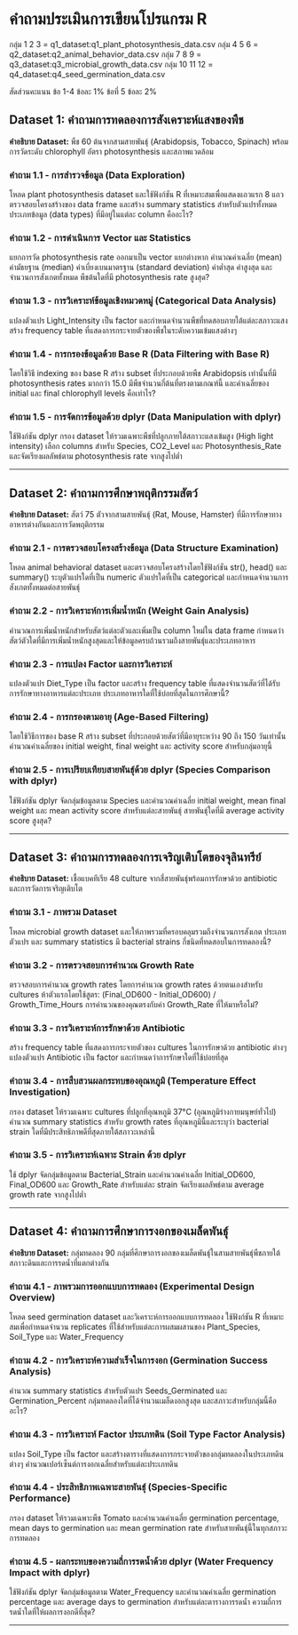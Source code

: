 # คำถามประเมินการเขียนโปรแกรม R

กลุ่ม 1 2 3 = q1_dataset:q1_plant_photosynthesis_data.csv
กลุ่ม 4 5 6 = q2_dataset:q2_animal_behavior_data.csv
กลุ่ม 7 8 9 = q3_dataset:q3_microbial_growth_data.csv
กลุ่ม 10 11 12 = q4_dataset:q4_seed_germination_data.csv

สัดส่วนคะแนน
ข้อ 1-4 ข้อละ 1%
ข้อที่ 5 ข้อละ 2%

## Dataset 1: คำถามการทดลองการสังเคราะห์แสงของพืช

**คำอธิบาย Dataset:** พืช 60 ต้นจากสามสายพันธุ์ (Arabidopsis, Tobacco, Spinach) พร้อมการวัดระดับ chlorophyll อัตรา photosynthesis และสภาพแวดล้อม

### คำถาม 1.1 - การสำรวจข้อมูล (Data Exploration)
โหลด plant photosynthesis dataset และใช้ฟังก์ชัน R ที่เหมาะสมเพื่อแสดงแถวแรก 8 แถว ตรวจสอบโครงสร้างของ data frame และสร้าง summary statistics สำหรับตัวแปรทั้งหมด ประเภทข้อมูล (data types) ที่มีอยู่ในแต่ละ column คืออะไร?

### คำถาม 1.2 - การดำเนินการ Vector และ Statistics
แยกการวัด photosynthesis rate ออกมาเป็น vector แยกต่างหาก คำนวณค่าเฉลี่ย (mean) ค่ามัธยฐาน (median) ค่าเบี่ยงเบนมาตรฐาน (standard deviation) ค่าต่ำสุด ค่าสูงสุด และจำนวนการสังเกตทั้งหมด พืชต้นใดที่มี photosynthesis rate สูงสุด?

### คำถาม 1.3 - การวิเคราะห์ข้อมูลเชิงหมวดหมู่ (Categorical Data Analysis)
แปลงตัวแปร Light_Intensity เป็น factor และกำหนดจำนวนพืชที่ทดสอบภายใต้แต่ละสภาวะแสง สร้าง frequency table ที่แสดงการกระจายตัวของพืชในระดับความเข้มแสงต่างๆ

### คำถาม 1.4 - การกรองข้อมูลด้วย Base R (Data Filtering with Base R)
โดยใช้วิธี indexing ของ base R สร้าง subset ที่ประกอบด้วยพืช Arabidopsis เท่านั้นที่มี photosynthesis rates มากกว่า 15.0 มีพืชจำนวนกี่ต้นที่ตรงตามเกณฑ์นี้ และค่าเฉลี่ยของ initial และ final chlorophyll levels คือเท่าไร?

### คำถาม 1.5 - การจัดการข้อมูลด้วย dplyr (Data Manipulation with dplyr)
ใช้ฟังก์ชัน dplyr กรอง dataset ให้รวมเฉพาะพืชที่ปลูกภายใต้สภาวะแสงเข้มสูง (High light intensity) เลือก columns สำหรับ Species, CO2_Level และ Photosynthesis_Rate และจัดเรียงผลลัพธ์ตาม photosynthesis rate จากสูงไปต่ำ

---

## Dataset 2: คำถามการศึกษาพฤติกรรมสัตว์

**คำอธิบาย Dataset:** สัตว์ 75 ตัวจากสามสายพันธุ์ (Rat, Mouse, Hamster) ที่มีการรักษาทางอาหารต่างกันและการวัดพฤติกรรม

### คำถาม 2.1 - การตรวจสอบโครงสร้างข้อมูล (Data Structure Examination)
โหลด animal behavioral dataset และตรวจสอบโครงสร้างโดยใช้ฟังก์ชัน str(), head() และ summary() ระบุตัวแปรใดที่เป็น numeric ตัวแปรใดที่เป็น categorical และกำหนดจำนวนการสังเกตทั้งหมดต่อสายพันธุ์

### คำถาม 2.2 - การวิเคราะห์การเพิ่มน้ำหนัก (Weight Gain Analysis)
คำนวณการเพิ่มน้ำหนักสำหรับสัตว์แต่ละตัวและเพิ่มเป็น column ใหม่ใน data frame กำหนดว่าสัตว์ตัวใดที่มีการเพิ่มน้ำหนักสูงสุดและให้ข้อมูลครบถ้วนรวมถึงสายพันธุ์และประเภทอาหาร

### คำถาม 2.3 - การแปลง Factor และการวิเคราะห์
แปลงตัวแปร Diet_Type เป็น factor และสร้าง frequency table ที่แสดงจำนวนสัตว์ที่ได้รับการรักษาทางอาหารแต่ละประเภท ประเภทอาหารใดที่ใช้บ่อยที่สุดในการศึกษานี้?

### คำถาม 2.4 - การกรองตามอายุ (Age-Based Filtering)
โดยใช้วิธีการของ base R สร้าง subset ที่ประกอบด้วยสัตว์ที่มีอายุระหว่าง 90 ถึง 150 วันเท่านั้น คำนวณค่าเฉลี่ยของ initial weight, final weight และ activity score สำหรับกลุ่มอายุนี้

### คำถาม 2.5 - การเปรียบเทียบสายพันธุ์ด้วย dplyr (Species Comparison with dplyr)
ใช้ฟังก์ชัน dplyr จัดกลุ่มข้อมูลตาม Species และคำนวณค่าเฉลี่ย initial weight, mean final weight และ mean activity score สำหรับแต่ละสายพันธุ์ สายพันธุ์ใดที่มี average activity score สูงสุด?

---

## Dataset 3: คำถามการทดลองการเจริญเติบโตของจุลินทรีย์

**คำอธิบาย Dataset:** เชื้อแบคทีเรีย 48 culture จากสี่สายพันธุ์พร้อมการรักษาด้วย antibiotic และการวัดการเจริญเติบโต

### คำถาม 3.1 - ภาพรวม Dataset
โหลด microbial growth dataset และให้ภาพรวมที่ครอบคลุมรวมถึงจำนวนการสังเกต ประเภทตัวแปร และ summary statistics มี bacterial strains กี่ชนิดที่ทดสอบในการทดลองนี้?

### คำถาม 3.2 - การตรวจสอบการคำนวณ Growth Rate
ตรวจสอบการคำนวณ growth rates โดยการคำนวณ growth rates ด้วยตนเองสำหรับ cultures ห้าตัวแรกโดยใช้สูตร: (Final_OD600 - Initial_OD600) / Growth_Time_Hours การคำนวณของคุณตรงกับค่า Growth_Rate ที่ให้มาหรือไม่?

### คำถาม 3.3 - การวิเคราะห์การรักษาด้วย Antibiotic
สร้าง frequency table ที่แสดงการกระจายตัวของ cultures ในการรักษาด้วย antibiotic ต่างๆ แปลงตัวแปร Antibiotic เป็น factor และกำหนดว่าการรักษาใดที่ใช้บ่อยที่สุด

### คำถาม 3.4 - การสืบสวนผลกระทบของอุณหภูมิ (Temperature Effect Investigation)
กรอง dataset ให้รวมเฉพาะ cultures ที่ปลูกที่อุณหภูมิ 37°C (อุณหภูมิร่างกายมนุษย์ทั่วไป) คำนวณ summary statistics สำหรับ growth rates ที่อุณหภูมินี้และระบุว่า bacterial strain ใดที่มีประสิทธิภาพดีที่สุดภายใต้สภาวะเหล่านี้

### คำถาม 3.5 - การวิเคราะห์เฉพาะ Strain ด้วย dplyr
ใช้ dplyr จัดกลุ่มข้อมูลตาม Bacterial_Strain และคำนวณค่าเฉลี่ย Initial_OD600, Final_OD600 และ Growth_Rate สำหรับแต่ละ strain จัดเรียงผลลัพธ์ตาม average growth rate จากสูงไปต่ำ

---

## Dataset 4: คำถามการศึกษาการงอกของเมล็ดพันธุ์

**คำอธิบาย Dataset:** กลุ่มทดลอง 90 กลุ่มที่ศึกษาการงอกของเมล็ดพันธุ์ในสามสายพันธุ์พืชภายใต้สภาวะดินและการรดน้ำที่แตกต่างกัน

### คำถาม 4.1 - ภาพรวมการออกแบบการทดลอง (Experimental Design Overview)
โหลด seed germination dataset และวิเคราะห์การออกแบบการทดลอง ใช้ฟังก์ชัน R ที่เหมาะสมเพื่อกำหนดจำนวน replicates ที่ใช้สำหรับแต่ละการผสมผสานของ Plant_Species, Soil_Type และ Water_Frequency

### คำถาม 4.2 - การวิเคราะห์ความสำเร็จในการงอก (Germination Success Analysis)
คำนวณ summary statistics สำหรับตัวแปร Seeds_Germinated และ Germination_Percent กลุ่มทดลองใดที่ได้จำนวนเมล็ดงอกสูงสุด และสภาวะสำหรับกลุ่มนี้คืออะไร?

### คำถาม 4.3 - การวิเคราะห์ Factor ประเภทดิน (Soil Type Factor Analysis)
แปลง Soil_Type เป็น factor และสร้างตารางที่แสดงการกระจายตัวของกลุ่มทดลองในประเภทดินต่างๆ คำนวณเปอร์เซ็นต์การงอกเฉลี่ยสำหรับแต่ละประเภทดิน

### คำถาม 4.4 - ประสิทธิภาพเฉพาะสายพันธุ์ (Species-Specific Performance)
กรอง dataset ให้รวมเฉพาะพืช Tomato และคำนวณค่าเฉลี่ย germination percentage, mean days to germination และ mean germination rate สำหรับสายพันธุ์นี้ในทุกสภาวะการทดลอง

### คำถาม 4.5 - ผลกระทบของความถี่การรดน้ำด้วย dplyr (Water Frequency Impact with dplyr)
ใช้ฟังก์ชัน dplyr จัดกลุ่มข้อมูลตาม Water_Frequency และคำนวณค่าเฉลี่ย germination percentage และ average days to germination สำหรับแต่ละตารางการรดน้ำ ความถี่การรดน้ำใดที่ให้ผลการงอกดีที่สุด?

---